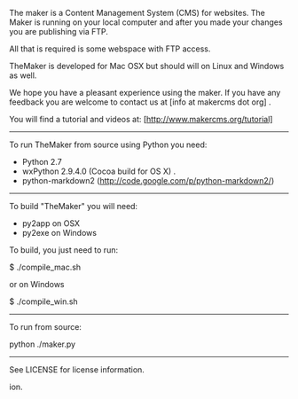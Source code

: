 The maker is a Content Management System (CMS) for websites. 
The Maker is running on your local computer and after you made your changes you 
are publishing via FTP. 

All that is required is some webspace with FTP access.

TheMaker is developed for Mac OSX but should will on Linux and Windows as well.
	
We hope you have a pleasant experience using the maker. If you have any feedback
you are welcome to contact us at [info at makercms dot org] .
   
   
You will find a tutorial and videos at: [http://www.makercms.org/tutorial]

__________________________________________

To run TheMaker from source using Python you need:

- Python 2.7 
- wxPython 2.9.4.0 (Cocoa build for OS X) .
- python-markdown2 (http://code.google.com/p/python-markdown2/) 

------------------------------------------

To build "TheMaker" you will need:

- py2app on OSX
- py2exe on Windows

To build, you just need to run: 

$ ./compile_mac.sh

or on Windows

$ ./compile_win.sh

--------------------------------------------

To run from source:

python ./maker.py

____________________________________________

See LICENSE for license information.

ion.


